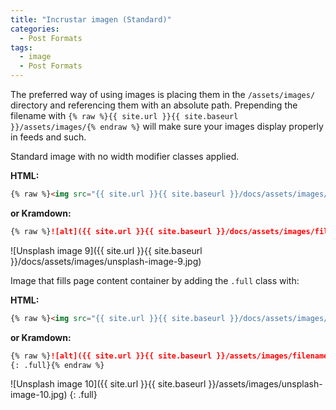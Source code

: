 ```yaml
---
title: "Incrustar imagen (Standard)"
categories:
  - Post Formats
tags:
  - image
  - Post Formats
---
```


The preferred way of using images is placing them in the `/assets/images/` directory and referencing them with an absolute path. Prepending the filename with `{% raw %}{{ site.url }}{{ site.baseurl }}/assets/images/{% endraw %}` will make sure your images display properly in feeds and such.

Standard image with no width modifier classes applied.

**HTML:**

```html
{% raw %}<img src="{{ site.url }}{{ site.baseurl }}/docs/assets/images/filename.jpg" alt="">{% endraw %}
```

**or Kramdown:**

```markdown
{% raw %}![alt]({{ site.url }}{{ site.baseurl }}/docs/assets/images/filename.jpg){% endraw %}
```

![Unsplash image 9]({{ site.url }}{{ site.baseurl }}/docs/assets/images/unsplash-image-9.jpg)

Image that fills page content container by adding the `.full` class with:

**HTML:**

```html
{% raw %}<img src="{{ site.url }}{{ site.baseurl }}/docs/assets/images/unsplash-image-9.jpg" alt="" class="full">{% endraw %}
```

**or Kramdown:**

```markdown
{% raw %}![alt]({{ site.url }}{{ site.baseurl }}/assets/images/filename.jpg)
{: .full}{% endraw %}
```

![Unsplash image 10]({{ site.url }}{{ site.baseurl }}/assets/images/unsplash-image-10.jpg)
{: .full}
